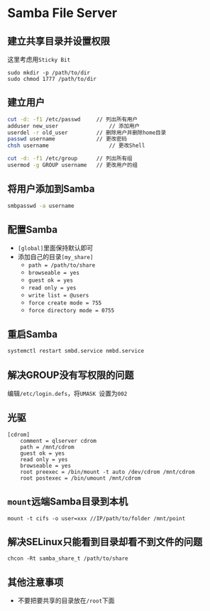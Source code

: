 # Samba File Server
## 建立共享目录并设置权限
这里考虑用`Sticky Bit`

```
sudo mkdir -p /path/to/dir
sudo chmod 1777 /path/to/dir
```

## 建立用户
```bash
cut -d: -f1 /etc/passwd		// 列出所有用户
adduser new_user				// 添加用户
userdel -r old_user			// 删除用户并删除home目录
passwd username				// 更改密码
chsh username					// 更改Shell

cut -d: -f1 /etc/group		// 列出所有组
usermod -g GROUP username	// 更改用户的组
```

## 将用户添加到Samba
```bash
smbpasswd -a username
```

## 配置Samba
- `[global]`里面保持默认即可
- 添加自己的目录`[my_share]`
	- `path = /path/to/share`
	- `browseable = yes`
	- `guest ok = yes`
	- `read only = yes`
	- `write list = @users`
	- `force create mode = 755`
	- `force directory mode = 0755`

## 重启Samba
```bash
systemctl restart smbd.service nmbd.service
```

## 解决GROUP没有写权限的问题
编辑`/etc/login.defs`，将`UMASK	`设置为`002`

## 光驱
```
[cdrom]
    comment = qlserver cdrom
    path = /mnt/cdrom
    guest ok = yes
    read only = yes
    browseable = yes
    root preexec = /bin/mount -t auto /dev/cdrom /mnt/cdrom
    root postexec = /bin/umount /mnt/cdrom
```

## `mount`远端Samba目录到本机
`mount -t cifs -o user=xxx //IP/path/to/folder /mnt/point`

## 解决SELinux只能看到目录却看不到文件的问题
```
chcon -Rt samba_share_t /path/to/share
```

## 其他注意事项
- 不要把要共享的目录放在`/root`下面
